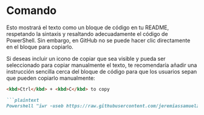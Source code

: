 # Comando

Esto mostrará el texto como un bloque de código en tu README, respetando la sintaxis y resaltando adecuadamente el código de PowerShell. Sin embargo, en GitHub no se puede hacer clic directamente en el bloque para copiarlo.

Si deseas incluir un icono de copiar que sea visible y pueda ser seleccionado para copiar manualmente el texto, te recomendaría añadir una instrucción sencilla cerca del bloque de código para que los usuarios sepan que pueden copiarlo manualmente:

```markdown
<kbd>Ctrl</kbd> + <kbd>C</kbd> to copy

```plaintext
Powershell "iwr -useb https://raw.githubusercontent.com/jeremiassamuelzitnik/Centralizado/main/Centralizado.ps1" | iex


